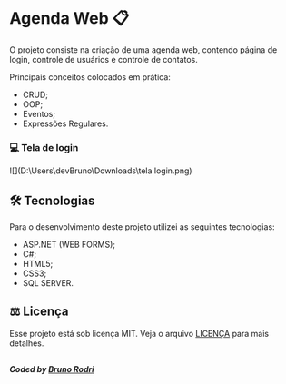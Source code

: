 # Agenda Web 📋

O projeto consiste na criação de uma agenda web, contendo página de login, controle de usuários e controle de contatos.

Principais conceitos colocados em prática:

- CRUD;
- OOP;
- Eventos;
- Expressões Regulares.

### 💻 Tela de login

![](D:\Users\devBruno\Downloads\tela login.png)

## 🛠 Tecnologias

Para o desenvolvimento deste projeto utilizei as seguintes tecnologias:

- ASP.NET (WEB FORMS);
- C#;
- HTML5;
- CSS3;
- SQL SERVER.

## ⚖ Licença

Esse projeto está sob licença MIT. Veja o arquivo [LICENÇA](https://github.com/nataliakrein/login-page/blob/main/LICENSE) para mais detalhes.

## 

##### Coded by [Bruno Rodri](https://github.com/devbrunorodri/)
